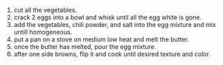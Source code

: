 1. cut all the vegetables.
2. crack 2 eggs into a bowl and whisk until all the egg white is gone.
3. add the vegetables, chili powder, and salt into the egg mixture and mix untill homogeneous.
4. put a pan on a stove on medium low heat and melt the butter.
5. once the butter has melted, pour the egg mixture.
6. after one side browns, flip it and cook until desired texture and color. 